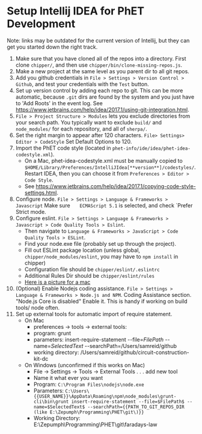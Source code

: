 
# Setup Intellij IDEA for PhET Development

Note: links may be outdated for the current version of Intellij, but they can get you started down the right track.

1. Make sure that you have cloned all of the repos into a directory. First clone `chipper/`, and then use 
`chipper/bin/clone-missing-repos.js`.
2. Make a new project at the same level as you parent dir to all git repos.
3. Add you github credentials in `File > Settings > Version Control > Github`, and test your credentials with the `Test` 
    button.
4. Set up version control by adding each repo to git. This can be more automatic, because `.git` dirs are found by the system
    and you just have to 'Add Roots' in the event log. See https://www.jetbrains.com/help/idea/2017.1/using-git-integration.html.
5. `File > Project Structure > Modules` lets you exclude directories from your search path. You typically want to exclude 
`build/` and `node_modules/` for each repository, and all of `sherpa/`.
6. Set the right margin to appear after 120 characters. `File> Settings> Editor > CodeStyle` Set Default Options to 120.
7. Import the PhET code style (located in `phet-info/ide/idea/phet-idea-codestyle.xml`). 
    * On a Mac, phet-idea-codestyle.xml must be manually copied to `$HOME/Library/Preferences/IntelliJIdea[**version**]/codestyles/`. 
    Restart IDEA, then you can choose it from `Preferences > Editor > Code Style`.
    * See https://www.jetbrains.com/help/idea/2017.1/copying-code-style-settings.html.
8. Configure node. `File > Settings > Language & Frameworks > Javascript` Make sure `   ECMAScript 5.1` is selected, and 
    check `Prefer Strict mode. 
9. Configure eslint. `File > Settings > Language & Frameworks > Javascript > Code Quality Tools > Eslint`.
    * Then navigate to `Language & Frameworks > JavaScript > Code Quality Tools > ESLint`. 
    * Find your node.exe file (probably set up through the project).
    * Fill out ESLint package location (unless global, `chipper/node_modules/eslint`, you may have to `npm install` in chipper)
    * Configuration file should be `chipper/eslint/.eslintrc ` 
    * Additional Rules Dir should be `chipper/eslint/rules`
    * [Here is a picture for a mac](https://cloud.githubusercontent.com/assets/6856943/26806694/876bdad6-4a0f-11e7-9096-e734bf70be6e.png)
10. (Optional) Enable Nodejs coding assistance. `File > Settings > Language & Frameworks > Node.js and NPM`. Coding Assistance section. "Node.js Core is disabled" Enable it. This is handy if working on build tools/ node often.
11. Set up external tools for automatic import of require statement. 
    * On Mac
        * preferences -> tools -> external tools:
        * program: grunt
        * parameters: insert-require-statement --file=$FilePath$ --name=$SelectedText$ --searchPath=/Users/samreid/github
        * working directory: /Users/samreid/github/circuit-construction-kit-dc
    * On Windows (unconfirmed if this works on Mac)
        * File -> Settings -> Tools -> External Tools . . . add new tool
        * Name it what ever you want
        * Program: `C:\Program Files\nodejs\node.exe`
        * Parameters: `C:\Users\{{USER_NAME}}\AppData\Roaming\npm\node_modules\grunt-cli\bin\grunt insert-require-statement --file=$FilePath$ --name=$SelectedText$ --searchPath={{PATH_TO_GIT_REPOS_DIR (like E:\Zepumph\Programming\PHET\git\)}}`
        * Working Directory: E:\Zepumph\Programming\PHET\git\faradays-law
